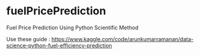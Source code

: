 # fuelPricePrediction
Fuel Price Prediction Using Python Scientific Method

Use these guide : 
https://www.kaggle.com/code/arunkumarramanan/data-science-python-fuel-efficiency-prediction
